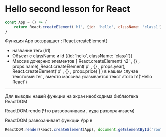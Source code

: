 # Hello second lesson for React

```javascript
const App = () => {
	return React.createElement('h1', {id: 'hello', className: 'class1'}, 'Hello React')
}
```

Функция App возвращает :
React.createElement(

- название тега (h1)
- Объект с className и id ({id: 'hello', className: 'class1'})
- Массив дочерних элементов [
  React.createElement('h2' , {} , props.name),
  React.createElement('p' , {} , props.year),
  React.createElement('p' , {} , props.price)
  ]
  ) в нашем случае текстовый тег , вместо массива указывается текст этого h1('Hello React')

---

Для выводы нашей функции на экран необходима библиотека ReactDOM

ReactDOM.render(Что разворачиваем , куда разворачиваем)

ReactDOM разворачивает функции App в <div id="root"></div>

```javascript
ReactDOM.render(React.createElement(App), document.getElementById('root'))
```
